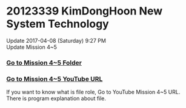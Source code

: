 <!DOCTYPE html>
<html>
  <head>
    <h1> 20123339 KimDongHoon New System Technology </h1>
  </head>
  <body>
    <p> Update 2017-04-08 (Saturday) 9:27 PM <br>
    Update Mission 4~5</p>
    <h3><a href = "https://github.com/inchency/system_new/tree/master/mission4_5">Go to Mission 4~5 Folder</a></h3>
    <h3><a href = "https://www.youtube.com/watch?v=_3w11swyY40&t=43s"  target="_blank">Go to Mission 4~5 YouTube URL</a></h3>
    If you want to know what is file role, Go to YouTube Mission 4~5 URL.<br>
    There is program explanation about file.
    
